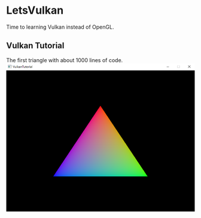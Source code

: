 # LetsVulkan
Time to learning Vulkan instead of OpenGL.
## Vulkan Tutorial
The first triangle with about 1000 lines of code.
![The first triangle.](example/the_first_triangle.png)

